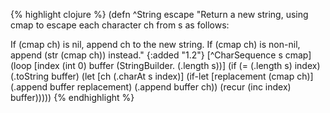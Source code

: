 {% highlight clojure %}
(defn ^String escape
  "Return a new string, using cmap to escape each character ch
   from s as follows:
   
   If (cmap ch) is nil, append ch to the new string.
   If (cmap ch) is non-nil, append (str (cmap ch)) instead."
  {:added "1.2"}
  [^CharSequence s cmap]
  (loop [index (int 0)
         buffer (StringBuilder. (.length s))]
    (if (= (.length s) index)
      (.toString buffer)
      (let [ch (.charAt s index)]
        (if-let [replacement (cmap ch)]
          (.append buffer replacement)
          (.append buffer ch))
        (recur (inc index) buffer)))))
{% endhighlight %}
